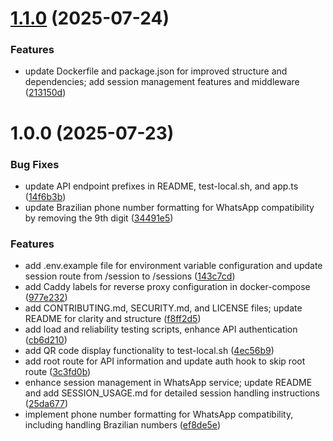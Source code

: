 # [1.1.0](https://github.com/tictic-dev/whatsapp/compare/v1.0.0...v1.1.0) (2025-07-24)


### Features

* update Dockerfile and package.json for improved structure and dependencies; add session management features and middleware ([213150d](https://github.com/tictic-dev/whatsapp/commit/213150d89c7afbcdf3f9b0d2ae3b278f0183da88))

# 1.0.0 (2025-07-23)


### Bug Fixes

* update API endpoint prefixes in README, test-local.sh, and app.ts ([14f6b3b](https://github.com/tictic-dev/whatsapp/commit/14f6b3befd571a2766c11e83b703d432153dadf4))
* update Brazilian phone number formatting for WhatsApp compatibility by removing the 9th digit ([34491e5](https://github.com/tictic-dev/whatsapp/commit/34491e5549b3e4c64bac9b247d9dde46d178e28b))


### Features

* add .env.example file for environment variable configuration and update session route from /session to /sessions ([143c7cd](https://github.com/tictic-dev/whatsapp/commit/143c7cd971aae6d39d0531ef391db33e5ab79562))
* add Caddy labels for reverse proxy configuration in docker-compose ([977e232](https://github.com/tictic-dev/whatsapp/commit/977e23246ee4558428c4cdb1c49b54bcb0cc8bec))
* add CONTRIBUTING.md, SECURITY.md, and LICENSE files; update README for clarity and structure ([f8ff2d5](https://github.com/tictic-dev/whatsapp/commit/f8ff2d581f0c73ae3e1bbcb125e4dbba56d7e7ba))
* add load and reliability testing scripts, enhance API authentication ([cb6d210](https://github.com/tictic-dev/whatsapp/commit/cb6d2104a95ff5bc502bbe64b0b84ce7d2da9c01))
* add QR code display functionality to test-local.sh ([4ec56b9](https://github.com/tictic-dev/whatsapp/commit/4ec56b9b774d598c34784c1b31185d94071377a3))
* add root route for API information and update auth hook to skip root route ([3c3fd0b](https://github.com/tictic-dev/whatsapp/commit/3c3fd0bfecb9861fc853070074a72a7d78f24d5e))
* enhance session management in WhatsApp service; update README and add SESSION_USAGE.md for detailed session handling instructions ([25da677](https://github.com/tictic-dev/whatsapp/commit/25da677976d071875b58bb5a45941a4659a0ae6b))
* implement phone number formatting for WhatsApp compatibility, including handling Brazilian numbers ([ef8de5e](https://github.com/tictic-dev/whatsapp/commit/ef8de5ea7ddec3b46554d264d89f9927d648ddb6))
